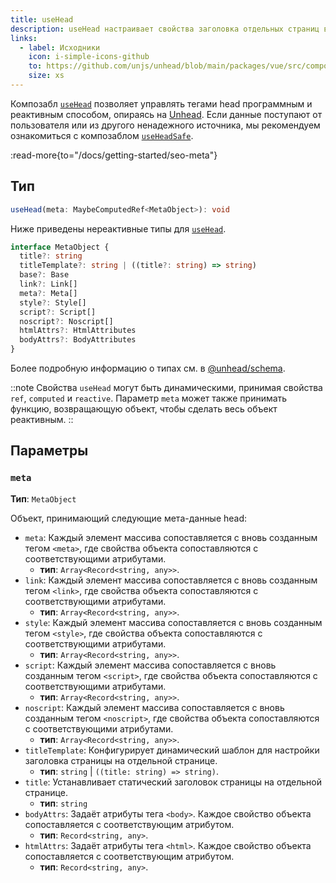 ```yaml
---
title: useHead
description: useHead настраивает свойства заголовка отдельных страниц вашего приложения Nuxt.
links:
  - label: Исходники
    icon: i-simple-icons-github
    to: https://github.com/unjs/unhead/blob/main/packages/vue/src/composables.ts
    size: xs
---
```


Композабл [`useHead`](/docs/api/composables/use-head) позволяет управлять тегами head программным и реактивным способом, опираясь на [Unhead](https://unhead.unjs.io). Если данные поступают от пользователя или из другого ненадежного источника, мы рекомендуем ознакомиться с композаблом [`useHeadSafe`](/docs/api/composables/use-head-safe).

:read-more{to="/docs/getting-started/seo-meta"}

## Тип

```ts
useHead(meta: MaybeComputedRef<MetaObject>): void
```

Ниже приведены нереактивные типы для [`useHead`](/docs/api/composables/use-head).

```ts
interface MetaObject {
  title?: string
  titleTemplate?: string | ((title?: string) => string)
  base?: Base
  link?: Link[]
  meta?: Meta[]
  style?: Style[]
  script?: Script[]
  noscript?: Noscript[]
  htmlAttrs?: HtmlAttributes
  bodyAttrs?: BodyAttributes
}
```

Более подробную информацию о типах см. в [@unhead/schema](https://github.com/unjs/unhead/blob/main/packages/schema/src/schema.ts).

::note
Свойства `useHead` могут быть динамическими, принимая свойства `ref`, `computed` и `reactive`. Параметр `meta` может также принимать функцию, возвращающую объект, чтобы сделать весь объект реактивным.
::

## Параметры

### `meta`

**Тип**: `MetaObject`

Объект, принимающий следующие мета-данные head:

- `meta`: Каждый элемент массива сопоставляется с вновь созданным тегом `<meta>`, где свойства объекта сопоставляются с соответствующими атрибутами.
  - **тип**: `Array<Record<string, any>>`.
- `link`: Каждый элемент массива сопоставляется с вновь созданным тегом `<link>`, где свойства объекта сопоставляются с соответствующими атрибутами.
  - **тип**: `Array<Record<string, any>>`.
- `style`: Каждый элемент массива сопоставляется с вновь созданным тегом `<style>`, где свойства объекта сопоставляются с соответствующими атрибутами.
  - **тип**: `Array<Record<string, any>>`.
- `script`: Каждый элемент массива сопоставляется с вновь созданным тегом `<script>`, где свойства объекта сопоставляются с соответствующими атрибутами.
  - **тип**: `Array<Record<string, any>>`.
- `noscript`: Каждый элемент массива сопоставляется с вновь созданным тегом `<noscript>`, где свойства объекта сопоставляются с соответствующими атрибутами.
  - **тип**: `Array<Record<string, any>>`.
- `titleTemplate`: Конфигурирует динамический шаблон для настройки заголовка страницы на отдельной странице.
  - **тип**: `string` | `((title: string) => string)`.
- `title`: Устанавливает статический заголовок страницы на отдельной странице.
  - **тип**: `string`
- `bodyAttrs`: Задаёт атрибуты тега `<body>`. Каждое свойство объекта сопоставляется с соответствующим атрибутом.
  - **тип**: `Record<string, any>`.
- `htmlAttrs`: Задаёт атрибуты тега `<html>`. Каждое свойство объекта сопоставляется с соответствующим атрибутом.
  - **тип**: `Record<string, any>`.

